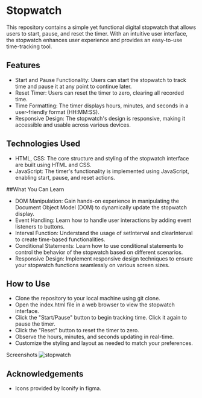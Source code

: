 # Stopwatch
This repository contains a simple yet functional digital stopwatch that allows users to start, pause, and reset the timer. With an intuitive user interface, the stopwatch enhances user experience and provides an easy-to-use time-tracking tool.

## Features
- Start and Pause Functionality: Users can start the stopwatch to track time and pause it at any point to continue later.
- Reset Timer: Users can reset the timer to zero, clearing all recorded time.
- Time Formatting: The timer displays hours, minutes, and seconds in a user-friendly format (HH:MM:SS).
- Responsive Design: The stopwatch's design is responsive, making it accessible and usable across various devices.

## Technologies Used
- HTML, CSS: The core structure and styling of the stopwatch interface are built using HTML and CSS.
- JavaScript: The timer's functionality is implemented using JavaScript, enabling start, pause, and reset actions.

##What You Can Learn
- DOM Manipulation: Gain hands-on experience in manipulating the Document Object Model (DOM) to dynamically update the stopwatch display.
- Event Handling: Learn how to handle user interactions by adding event listeners to buttons.
- Interval Function: Understand the usage of setInterval and clearInterval to create time-based functionalities.
- Conditional Statements: Learn how to use conditional statements to control the behavior of the stopwatch based on different scenarios.
- Responsive Design: Implement responsive design techniques to ensure your stopwatch functions seamlessly on various screen sizes.

## How to Use
- Clone the repository to your local machine using git clone.
- Open the index.html file in a web browser to view the stopwatch interface.
- Click the "Start/Pause" button to begin tracking time. Click it again to pause the timer.
- Click the "Reset" button to reset the timer to zero.
- Observe the hours, minutes, and seconds updating in real-time.
- Customize the styling and layout as needed to match your preferences.

Screenshots
![stopwatch](https://github.com/francismcpc/stopwatch-javascript/assets/119109562/00a99a78-009a-4ee2-9eaa-4db6f30e13b8)

## Acknowledgements
- Icons provided by Iconify in figma.
